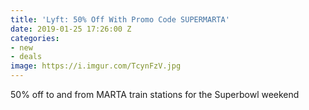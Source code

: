 ```yaml
---
title: 'Lyft: 50% Off With Promo Code SUPERMARTA'
date: 2019-01-25 17:26:00 Z
categories:
- new
- deals
image: https://i.imgur.com/TcynFzV.jpg
---
```


50% off to and from MARTA train stations for the Superbowl weekend